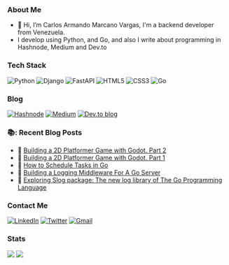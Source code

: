 ### About Me
- 👋 Hi, I’m Carlos Armando Marcano Vargas, I'm a backend developer from Venezuela.
- I develop using Python, and Go, and also I write about programming in Hashnode, Medium and Dev.to


### Tech Stack
![Python](https://img.shields.io/badge/python-3670A0?style=for-the-badge&logo=python&logoColor=ffdd54)
![Django](https://img.shields.io/badge/django-%23092E20.svg?style=for-the-badge&logo=django&logoColor=white)
![FastAPI](https://img.shields.io/badge/FastAPI-005571?style=for-the-badge&logo=fastapi)
![HTML5](https://img.shields.io/badge/html5-%23E34F26.svg?style=for-the-badge&logo=html5&logoColor=white)
![CSS3](https://img.shields.io/badge/css3-%231572B6.svg?style=for-the-badge&logo=css3&logoColor=white)
![Go](https://img.shields.io/badge/go-%2300ADD8.svg?style=for-the-badge&logo=go&logoColor=white)


### Blog
[![Hashnode](https://img.shields.io/badge/Hashnode-2962FF?style=for-the-badge&logo=hashnode&logoColor=white)](https://carlosmv.hashnode.dev/)
[![Medium](https://img.shields.io/badge/Medium-12100E?style=for-the-badge&logo=medium&logoColor=white)](https://medium.com/@carlosmarcano2704)
[![Dev.to blog](https://img.shields.io/badge/dev.to-0A0A0A?style=for-the-badge&logo=dev.to&logoColor=white)](https://dev.to/carlosm27)


### 📚: Recent Blog Posts
<!-- BLOGPOSTS:START -->
 - 💫 [Building a 2D Platformer Game with Godot. Part 2](https://carlosmv.hashnode.dev/building-a-2d-platformer-game-with-godot-part-2)
 - 🚀 [Building a 2D Platformer Game with Godot. Part 1](https://carlosmv.hashnode.dev/building-a-2d-platformer-game-with-godot-part-1)
 - 🚀 [How to Schedule Tasks in Go](https://carlosmv.hashnode.dev/how-to-schedule-tasks-in-go)
 - 💫 [Building a Logging Middleware For A Go Server](https://carlosmv.hashnode.dev/building-a-logging-middleware-for-a-go-server)
 - 💯 [Exploring Slog package: The new log library of The Go Programming Language](https://carlosmv.hashnode.dev/exploring-slog-package-the-new-log-library-of-the-go-programming-language)<!-- BLOGPOSTS:END -->

### Contact Me
[![LinkedIn](https://img.shields.io/badge/linkedin-%230077B5.svg?style=for-the-badge&logo=linkedin&logoColor=white)](linkedin.com/in/carlos-marcano-a2135a134)
[![Twitter](https://img.shields.io/badge/Twitter-%231DA1F2.svg?style=for-the-badge&logo=Twitter&logoColor=white)](https://twitter.com/Carlos_marcv)
[![Gmail](https://img.shields.io/badge/Gmail-D14836?style=for-the-badge&logo=gmail&logoColor=white)](carlosmarcano2704@gmail.com)


### Stats

<img src="https://github-readme-stats.vercel.app/api?username=carlosm27&show_icons=true" />

<img src="https://github-readme-stats.vercel.app/api/top-langs/?username=carlosm27&hide=C,C%2B%2B,html,CSS,JavaScript,Assembly,Scilab,PHP&langs_count=8&layout=compact" />

<!---
carlosm27/carlosm27 is a ✨ special ✨ repository because its `README.md` (this file) appears on your GitHub profile.
You can click the Preview link to take a look at your changes.
--->
